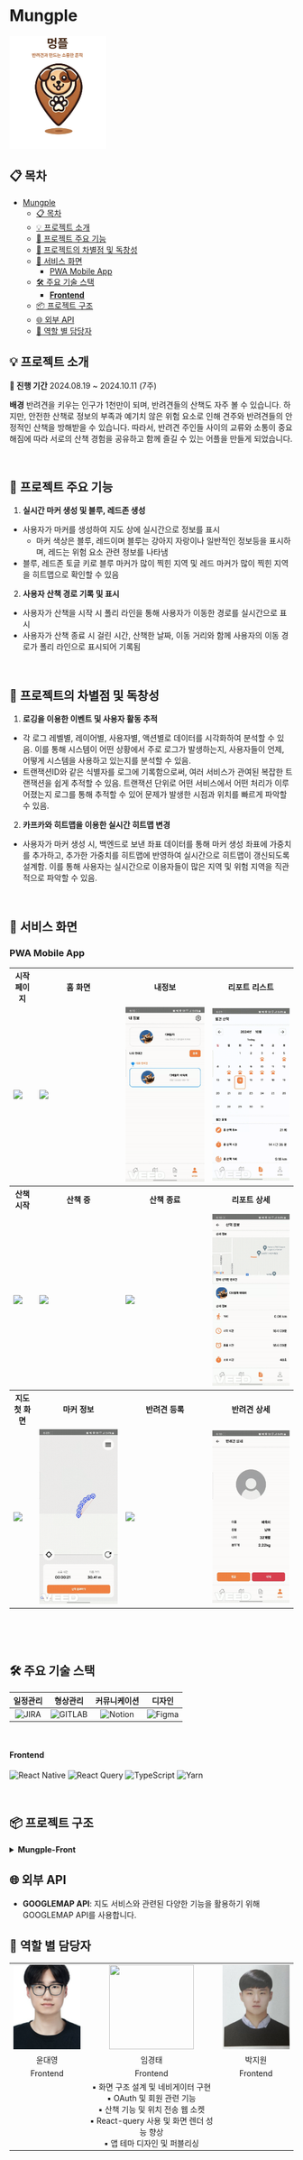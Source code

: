 #  Mungple

<img src="./resource/mungple_logo.png" style="height: 200px">

## 📋 목차
- [Mungple](#mungple)
  - [📋 목차](#-목차)
  - [💡 프로젝트 소개](#-프로젝트-소개)
  - [🌟 프로젝트 주요 기능](#-프로젝트-주요-기능)
  - [🚀 프로젝트의 차별점 및 독창성](#-프로젝트의-차별점-및-독창성)
  - [📱 서비스 화면](#-서비스-화면)
    - [PWA Mobile App](#pwa-mobile-app)
  - [🛠 주요 기술 스택](#-주요-기술-스택)
      - [**Frontend**](#frontend)
  - [📦 프로젝트 구조](#-프로젝트-구조)
  - [🌐 외부 API](#-외부-api)
  - [👥 역할 별 담당자](#-역할-별-담당자)

## 💡 프로젝트 소개

**📆 진행 기간**
2024.08.19 ~ 2024.10.11 (7주)

**배경**
반려견을 키우는 인구가 1천만이 되며, 반려견들의 산책도 자주 볼 수 있습니다.
하지만, 안전한 산책로 정보의 부족과 예기치 않은 위험 요소로 인해 견주와 반려견들의
안정적인 산책을 방해받을 수 있습니다.
따라서, 반려견 주인들 사이의 교류와 소통이 중요해짐에 따라 서로의 산책 경험을
공유하고 함께 즐길 수 있는 어플을 만들게 되었습니다.

<br />

## 🌟 프로젝트 주요 기능
1. **실시간 마커 생성 및 블루, 레드존 생성**
  - 사용자가 마커를 생성하여 지도 상에 실시간으로 정보를 표시
    - 마커 색상은 블루, 레드이며 블루는 강아지 자랑이나 일반적인 정보등을 표시하며, 레드는 위험 요소 관련 정보를 나타냄
  - 블루, 레드존 토글 키로 블루 마커가 많이 찍힌 지역 및 레드 마커가 많이 찍힌 지역을 히트맵으로 확인할 수 있음 

2. **사용자 산책 경로 기록 및 표시**
  - 사용자가 산책을 시작 시 폴리 라인을 통해 사용자가 이동한 경로를 실시간으로 표시
  - 사용자가 산책 종료 시 걸린 시간, 산책한 날짜, 이동 거리와 함께 사용자의 이동 경로가 폴리 라인으로 표시되어 기록됨 

   <br />

## 🚀 프로젝트의 차별점 및 독창성
1. **로깅을 이용한 이벤트 및 사용자 활동 추적**
  - 각 로그 레벨별, 레이어별, 사용자별, 액션별로 데이터를 시각화하여 분석할 수 있음. 이를 통해 시스템이 어떤 상황에서 주로 로그가 발생하는지, 사용자들이 언제, 어떻게 시스템을 사용하고 있는지를 분석할 수 있음.
  - 트랜잭션ID와 같은 식별자를 로그에 기록함으로써, 여러 서비스가 관여된 복잡한 트랜잭션을 쉽게 추적할 수 있음. 트랜잭션 단위로 어떤 서비스에서 어떤 처리가 이루어졌는지 로그를 통해 추적할 수 있어 문제가 발생한 시점과 위치를 빠르게 파악할 수 있음.

2. **카프카와 히트맵을 이용한 실시간 히트맵 변경**
  - 사용자가 마커 생성 시, 백엔드로 보낸 좌표 데이터를 통해 마커 생성 좌표에 가중치를 추가하고, 추가한 가중치를 히트맵에 반영하여 실시간으로 히트맵이 갱신되도록 설계함. 이를 통해 사용자는 실시간으로 이용자들이 많은 지역 및 위험 지역을 직관적으로 파악할 수 있음.

<br />

## 📱 서비스 화면

### PWA Mobile App
<table>
   <tr>
      <th>시작 페이지</th>
      <th>홈 화면</th>
      <th>내정보</th>
      <th>리포트 리스트</th>
   </tr>
   <tr>
      <td><img src="./resource/시작페이지.gif"></td>
      <td><img src="./resource/홈-및-위치허용.gif"></td>
      <td><img src="./resource/내정보.gif"></td>
      <td><img src="./resource/리포트메인.gif"></td>
   </tr>
   <tr>
      <th>산책 시작</th>
      <th>산책 중</th>
      <th>산책 종료</th>
      <th>리포트 상세</th>
   </tr>
   <tr>
      <td><img src="./resource/산책시작.gif"></td>
      <td><img src="./resource/마커상세2.gif"></td>
      <td><img src="./resource/산책종료후이동.gif"></td>
      <td><img src="./resource/산책상세2.gif"></td>
   </tr>
   <tr>
      <th>지도 첫 화면</th>
      <th>마커 정보</th>
      <th>반려견 등록</th>
      <th>반려견 상세</th>
   </tr>
   <tr>
      <td><img src="./resource/지도시작.gif"></td>
      <td><img src="./resource/마커및상세.gif"></td>
      <td><img src="./resource/반려견등록.gif"></td>
      <td><img src="./resource/반려견상세.gif"></td>
   </tr>
</table>
<br /><br /><br />

## 🛠 주요 기술 스택

|                                                일정관리                                                 |                                               형상관리                                                |                                                커뮤니케이션                                                |                                                  디자인                                                   |
| :-----------------------------------------------------------------------------------------------------: | :---------------------------------------------------------------------------------------------------: | :--------------------------------------------------------------------------------------------------------: | :-------------------------------------------------------------------------------------------------------: |
| ![JIRA](https://img.shields.io/badge/jira-0052CC?style=for-the-badge&logo=jirasoftware&logoColor=white) | ![GITLAB](https://img.shields.io/badge/gitlab-FC6D26?style=for-the-badge&logo=gitlab&logoColor=white) | ![Notion](https://img.shields.io/badge/Notion-%23000000.svg?style=for-the-badge&logo=notion&logoColor=white) | ![Figma](https://img.shields.io/badge/figma-%23F24E1E.svg?style=for-the-badge&logo=figma&logoColor=white) |

<br />

#### **Frontend**

![React Native](https://img.shields.io/badge/react_native-%2320232a.svg?style=for-the-badge&logo=react&logoColor=%2361DAFB)
![React Query](https://img.shields.io/badge/-React%20Query-FF4154?style=for-the-badge&logo=react%20query&logoColor=white)
![TypeScript](https://img.shields.io/badge/typescript-%23007ACC.svg?style=for-the-badge&logo=typescript&logoColor=white)
![Yarn](https://img.shields.io/badge/yarn-%232C8EBB.svg?style=for-the-badge&logo=yarn&logoColor=white)

<br />

## 📦 프로젝트 구조

<details>
<summary><b>Mungple-Front</b></summary>

```
📦src
 ┣ 📂api : 서버와의 통신을 위한 API 호출 관련 로직을 관리하는 디렉토리
 ┣ 📂assets : 정적 자원을 저장하는 디렉토리
 ┣ 📂components : 재사용 가능한 UI 컴포넌트를 관리하는 디렉토리
 ┃ ┣ 📂common
 ┃ ┣ 📂map
 ┃ ┣ 📂marker
 ┃ ┣ 📂record
 ┃ ┣ 📂setting
 ┃ ┣ 📂user
 ┃ ┗ 📂walking
 ┣ 📂constants : 프로젝트에서 사용되는 상수 값을 정의하는 디렉토리
 ┣ 📂hooks : 커스텀 훅을 저장하는 디렉토리
 ┃ ┣ 📂queries : 데이터 fetching과 관련된 쿼리 훅을 관리
 ┣ 📂navigations : 화면 간의 네비게이션 로직을 관리하는 디렉토리
 ┃ ┣ 📂root
 ┃ ┣ 📂stack
 ┃ ┗ 📂tab
 ┣ 📂screens : 각각의 화면(UI)을 정의하는 디렉토리
 ┃ ┣ 📂auth
 ┃ ┣ 📂home
 ┃ ┣ 📂map
 ┃ ┣ 📂record
 ┃ ┣ 📂user
 ┃ ┗ 📂walking
 ┣ 📂state : 전역 상태 관리 로직을 정의하는 디렉토리
 ┣ 📂types : 타입 정의 파일을 저장하는 디렉토리
 ┗ 📂utils : 유틸리티 함수들을 관리하는 디렉토리
```
</details>

## 🌐 외부 API
- **GOOGLEMAP API**: 지도 서비스와 관련된 다양한 기능을 활용하기 위해 GOOGLEMAP API를 사용합니다.

## 👥 역할 별 담당자

<table style="table-layout: fixed; width: 100%;">
  <tr>
    <td style="text-align: center;">
      <img src="./resource/윤대영.png" width="150px" height="150px" style="object-fit: cover;">
    </td>
    <td style="text-align: center;">
      <img src="https://avatars.githubusercontent.com/u/149301473?v=4" width="150px" height="150px" style="object-fit: cover;">
    </td>
    <td style="text-align: center;">
      <img src="./resource/박지원.png" width="150px" height="150px" style="object-fit: cover;">
    </td>
  </tr>
  <tr>
    <td style="text-align: center; word-wrap: break-word;">윤대영</td>
    <td style="text-align: center; word-wrap: break-word;">임경태</td>
    <td style="text-align: center; word-wrap: break-word;">박지원</td>
  </tr>
  <tr>
    <td style="text-align: center; word-wrap: break-word;">Frontend</td>
    <td style="text-align: center; word-wrap: break-word;">Frontend</td>
    <td style="text-align: center; word-wrap: break-word;">Frontend</td>
  </tr>
  <tr>
    <td style="text-align: center; word-wrap: break-word;"></td>
    <td style="text-align: center; word-wrap: break-word;">▪ 화면 구조 설계 및 네비게이터 구현<br>▪ OAuth 및 회원 관련 기능<br>▪ 산책 기능 및 위치 전송 웹 소켓<br>▪ React-query 사용 및 화면 렌더 성능 향상<br>▪ 앱 테마 디자인 및 퍼블리싱<br></td>
    <td style="text-align: center; word-wrap: break-word;"></td>
  </tr>
</table>
